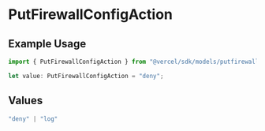 # PutFirewallConfigAction

## Example Usage

```typescript
import { PutFirewallConfigAction } from "@vercel/sdk/models/putfirewallconfigop.js";

let value: PutFirewallConfigAction = "deny";
```

## Values

```typescript
"deny" | "log"
```